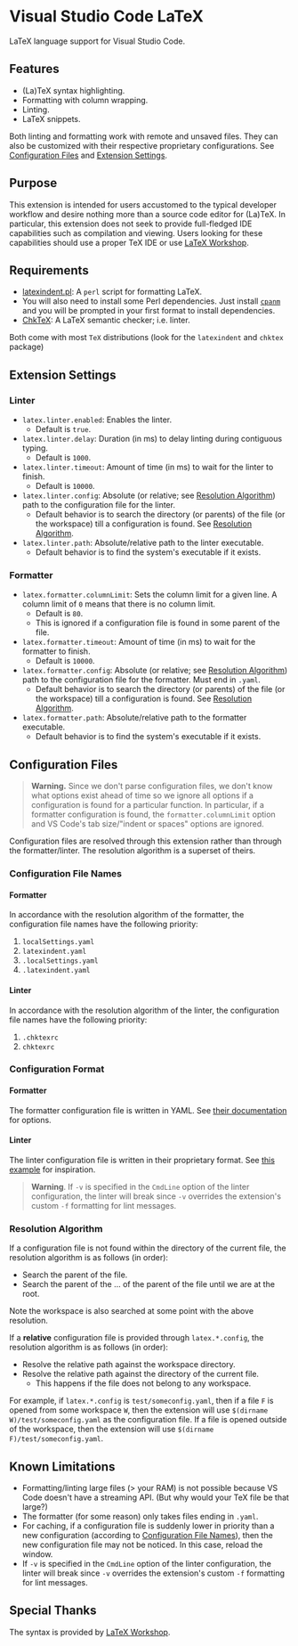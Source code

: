 # Visual Studio Code LaTeX

LaTeX language support for Visual Studio Code.

## Features

- (La)TeX syntax highlighting.
- Formatting with column wrapping.
- Linting.
- LaTeX snippets.

Both linting and formatting work with remote and unsaved files. They can also be customized with their respective proprietary configurations. See [Configuration Files](#configuration-files) and [Extension Settings](#extension-settings).

## Purpose

This extension is intended for users accustomed to the typical developer workflow and desire nothing more than a source code editor for (La)TeX. In particular, this extension does not seek to provide full-fledged IDE capabilities such as compilation and viewing. Users looking for these capabilities should use a proper TeX IDE or use [LaTeX Workshop](https://marketplace.visualstudio.com/items?itemName=James-Yu.latex-workshop).

## Requirements

- [latexindent.pl](https://github.com/cmhughes/latexindent.pl): A `perl` script for formatting LaTeX.
 - You will also need to install some Perl dependencies. Just install
   [`cpanm`](https://metacpan.org/dist/App-cpanminus/view/bin/cpanm) and you
   will be prompted in your first format to install dependencies.
- [ChkTeX](https://www.nongnu.org/chktex/): A LaTeX semantic checker; i.e. linter.

Both come with most `TeX` distributions (look for the `latexindent` and `chktex` package)

## Extension Settings

### Linter

- `latex.linter.enabled`: Enables the linter.
  - Default is `true`.
- `latex.linter.delay`: Duration (in ms) to delay linting during contiguous typing.
  - Default is `1000`.
- `latex.linter.timeout`: Amount of time (in ms) to wait for the linter to
  finish.
  - Default is `10000`.
- `latex.linter.config`: Absolute (or relative; see [Resolution Algorithm](#resolution-algorithm)) path to the configuration file for the linter.
  - Default behavior is to search the directory (or parents) of the file (or the workspace) till a configuration is found. See [Resolution Algorithm](#resolution-algorithm).
- `latex.linter.path`: Absolute/relative path to the linter executable.
  - Default behavior is to find the system's executable if it exists.

### Formatter

- `latex.formatter.columnLimit`: Sets the column limit for a given line. A column limit of `0` means that there is no column limit.
  - Default is `80`.
  - This is ignored if a configuration file is found in some parent of the file.
- `latex.formatter.timeout`: Amount of time (in ms) to wait for the formatter to
  finish.
  - Default is `10000`.
- `latex.formatter.config`: Absolute (or relative; see [Resolution Algorithm](#resolution-algorithm)) path to the configuration file for the formatter. Must end in `.yaml`.
  - Default behavior is to search the directory (or parents) of the file (or the workspace) till a configuration is found. See [Resolution Algorithm](#resolution-algorithm).
- `latex.formatter.path`: Absolute/relative path to the formatter executable.
  - Default behavior is to find the system's executable if it exists.

## Configuration Files

> **Warning.** Since we don't parse configuration files, we don't know what options exist ahead of time so we ignore all options if a configuration is found for a particular function. In particular, if a formatter configuration is found, the `formatter.columnLimit` option and VS Code's tab size/"indent or spaces" options are ignored.

Configuration files are resolved through this extension rather than through the formatter/linter. The resolution algorithm is a superset of theirs.

### Configuration File Names

#### Formatter

In accordance with the resolution algorithm of the formatter, the configuration file names have the following priority:

1. `localSettings.yaml`
2. `latexindent.yaml`
3. `.localSettings.yaml`
4. `.latexindent.yaml`

#### Linter

In accordance with the resolution algorithm of the linter, the configuration file names have the following priority:

1. `.chktexrc`
2. `chktexrc`

### Configuration Format

#### Formatter

The formatter configuration file is written in YAML. See [their documentation](https://ctan.mirrors.hoobly.com/support/latexindent/documentation/latexindent.pdf) for options.

#### Linter

The linter configuration file is written in their proprietary format. See [this example](https://github.com/sharelatex/chktex/blob/master/chktexrc) for inspiration.

> **Warning**. If `-v` is specified in the `CmdLine` option of the linter configuration, the linter will break since `-v` overrides the extension's custom `-f` formatting for lint messages.

### Resolution Algorithm

If a configuration file is not found within the directory of the current file, the resolution algorithm is as follows (in order):

- Search the parent of the file.
- Search the parent of the ... of the parent of the file until we are at the root.

Note the workspace is also searched at some point with the above resolution.

If a **relative** configuration file is provided through `latex.*.config`, the resolution algorithm is as follows (in order):

- Resolve the relative path against the workspace directory.
- Resolve the relative path against the directory of the current file.
  - This happens if the file does not belong to any workspace.

For example, if `latex.*.config` is `test/someconfig.yaml`, then if a file `F` is opened from some workspace `W`, then the extension will use `$(dirname W)/test/someconfig.yaml` as the configuration file. If a file is opened outside of the workspace, then the extension will use `$(dirname F)/test/someconfig.yaml`.

## Known Limitations

- Formatting/linting large files (> your RAM) is not possible because VS Code doesn't have a streaming API. (But why would your TeX file be that large?)
- The formatter (for some reason) only takes files ending in `.yaml`.
- For caching, if a configuration file is suddenly lower in priority than a new configuration (according to [Configuration File Names](#configuration-file-names)), then the new configuration file may not be noticed. In this case, reload the window.
- If `-v` is specified in the `CmdLine` option of the linter configuration, the linter will break since `-v` overrides the extension's custom `-f` formatting for lint messages.

## Special Thanks

The syntax is provided by [LaTeX Workshop](https://marketplace.visualstudio.com/items?itemName=James-Yu.latex-workshop).
